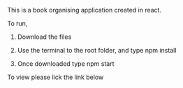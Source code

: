 This is a book organising application created in react.

To run,

1. Download the files

2. Use the terminal to the root folder, and type npm install

3. Once downloaded type npm start

To view please lick the link below
